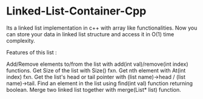 # Linked-List-Container-Cpp
Its a linked list implementation in c++ with array like functionalities. 
Now you can store your data in linked list structure and access it in O(1) time complexity.

Features of this list : 

Add/Remove elements to/from the list with add(int val)/remove(int index) functions.
Get Size of the list with Size() fxn.
Get nth element with At(int index) fxn.
Get the list's head or tail pointer with (list name)->head / (list name)->tail.
Find an element in the list using find(int val) function returning boolean.
Merge two linked list together with merge(List* list) function.
